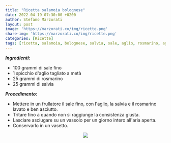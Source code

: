 ```yaml
---
title: "Ricetta salamoia bolognese"
date: 2022-04-19 07:30:00 +0200
author: Stefano Marzorati
layout: post
image: 'https://marzorati.co/img/ricette.png'
share-img: 'https://marzorati.co/img/ricette.png'
categories: [Ricette]
tags: [ricetta, salamoia, bolognese, salvia, sale, aglio, rosmarino, aglione]
---
```

***Ingredienti:***   

* 100 grammi di sale fino
* 1 spicchio d'aglio tagliato a metà
* 25 grammi di rosmarino
* 25 grammi di salvia

***Procedimento:***   

* Mettere in un frullatore il sale fino, con l'aglio, la salvia e il rosmarino lavato e ben asciutto.
* Tritare fino a quando non si raggiunge la consistenza giusta.
* Lasciare asciugare su un vassoio per un giorno intero all'aria aperta.
* Conservarlo in un vasetto.

<p align="center">
  <img src="https://marzorati.co/img/post/salamoia-bolognese.jpg">
</p>   